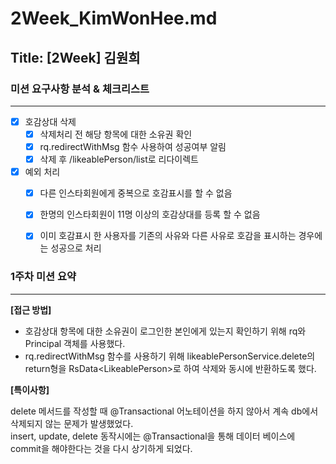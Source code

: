 # 2Week_KimWonHee.md

## Title: [2Week] 김원희

### 미션 요구사항 분석 & 체크리스트

---

- [x] 호감상대 삭제
  - [x] 삭제처리 전 해당 항목에 대한 소유권 확인
  - [x] rq.redirectWithMsg 함수 사용하여 성공여부 알림
  - [x] 삭제 후 /likeablePerson/list로 리다이렉트
- [x] 예외 처리
  - [x] 다른 인스타회원에게 중복으로 호감표시를 할 수 없음
  - [x] 한명의 인스타회원이 11명 이상의 호감상대를 등록 할 수 없음
  - [x] 이미 호감표시 한 사용자를 기존의 사유와 다른 사유로 호감을 표시하는 경우에는 성공으로 처리





### 1주차 미션 요약

---

**[접근 방법]**


- 호감상대 항목에 대한 소유권이 로그인한 본인에게 있는지 확인하기 위해 rq와 Principal 객체를 사용했다.
- rq.redirectWithMsg 함수를 사용하기 위해 likeablePersonService.delete의 return형을 RsData\<LikeablePerson>로 하여
  삭제와 동시에 반환하도록 했다.




**[특이사항]**

delete 메서드를 작성할 때 @Transactional 어노테이션을 하지 않아서 계속 db에서 삭제되지 않는 문제가 발생했었다. <br>
insert, update, delete 동작시에는 @Transactional을 통해 데이터 베이스에 commit을 해야한다는 것을 다시 상기하게 되었다.
